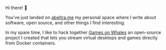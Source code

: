 Hi there! 👋

You've just landed on [abeltra.me](https://abeltra.me) my personal space where I write about software, open source, and
other things I find interesting.

In my spare time,
I like to hack together [Games on Whales](https://github.com/games-on-whales) an open-source project I created that lets
you stream virtual desktops and games directly from Docker containers.